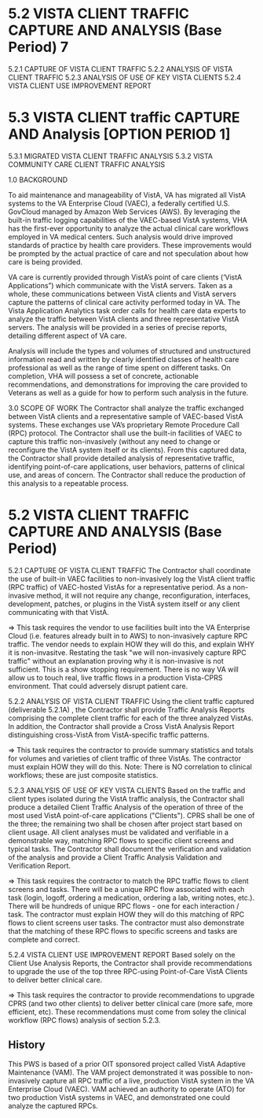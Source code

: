 # 5.2	VISTA CLIENT TRAFFIC CAPTURE AND ANALYSIS (Base Period)	7
5.2.1	CAPTURE OF VISTA CLIENT TRAFFIC	
5.2.2	ANALYSIS OF VISTA CLIENT TRAFFIC
5.2.3	ANALYSIS OF USE OF KEY VISTA CLIENTS
5.2.4	VISTA CLIENT USE IMPROVEMENT REPORT
# 5.3	VISTA CLIENT traffic CAPTURE AND Analysis [OPTION PERIOD 1]
5.3.1	MIGRATED VISTA CLIENT TRAFFIC ANALYSIS
5.3.2	VISTA COMMUNITY CARE CLIENT TRAFFIC ANALYSIS



1.0 	BACKGROUND

To aid maintenance and manageability of VistA, VA has migrated all VistA systems to the VA Enterprise Cloud (VAEC), a federally certified U.S. GovCloud managed by Amazon Web Services (AWS).  By leveraging the built-in traffic logging capabilities of the VAEC-based VistA systems, VHA has the first-ever opportunity to analyze the actual clinical care workflows employed in VA medical centers.  Such analysis would drive improved standards of practice by health care providers. These improvements would be prompted by the actual practice of care and not speculation about how care is being provided.

VA care is currently provided through VistA’s point of care clients (‘VistA Applications”) which communicate with the VistA servers. Taken as a whole, these communications between VistA clients and VistA servers capture the patterns of clinical care activity performed today in VA.  The Vista Application Analytics task order calls for health care data experts to analyze the traffic between VistA clients and three representative VistA servers. The analysis will be provided in a series of precise reports, detailing different aspect of VA care. 

Analysis will include the types and volumes of structured and unstructured information read and written by clearly identified classes of health care professional as well as the range of time spent on different tasks.  On completion, VHA will possess a set of concrete, actionable recommendations, and demonstrations for improving the care provided to Veterans as well as a guide for how to perform such analysis in the future.


3.0 	SCOPE OF WORK
The Contractor shall analyze the traffic exchanged between VistA clients and a representative sample of VAEC-based VistA systems. These exchanges use VA’s proprietary Remote Procedure Call (RPC) protocol. The Contractor shall use the built-in facilities of VAEC to capture this traffic non-invasively (without any need to change or reconfigure the VistA system itself or its clients). From this captured data, the Contractor shall provide detailed analysis of representative traffic, identifying point-of-care applications, user behaviors, patterns of clinical use, and areas of concern. The Contractor shall reduce the production of this analysis to a repeatable process.


# 5.2	VISTA CLIENT TRAFFIC CAPTURE AND ANALYSIS (Base Period)

5.2.1	CAPTURE OF VISTA CLIENT TRAFFIC
The Contractor shall coordinate the use of built-in VAEC facilities to non-invasively log the VistA client traffic (RPC traffic) of VAEC-hosted VistAs for a representative period. As a non-invasive method, it will not require any change, reconfiguration, interfaces, development, patches, or plugins in the VistA system itself or any client communicating with that VistA. 

=> This task requires the vendor to use facilities built into the VA Enterprise Cloud (i.e. features already built in to AWS)  to non-invasively capture RPC traffic.   The vendor needs to explain HOW they will do this, and explain WHY it is non-invasitve.  Restating the task "we will non-invasively capture RPC traffic" without an explanation proving why it is non-invasive is not sufficient. This is a show stopping requirement.  There is no way VA will allow us to touch real, live traffic flows in a production Vista-CPRS environment. That could adversely disrupt patient care.




5.2.2	ANALYSIS OF VISTA CLIENT TRAFFIC
Using the client traffic captured (deliverable 5.2.1A) , the Contractor shall provide Traffic Analysis Reports comprising the complete client traffic for each of the three analyzed VistAs. In addition, the Contractor shall provide a Cross VistA Analysis Report distinguishing cross-VistA from VistA-specific traffic patterns. 

=> This task requires the contractor to provide summary statistics and totals for volumes and varieties of client traffic of three VistAs. The contractor must explain HOW they will do this. 
Note: There is NO correlation to clinical workflows; these are just composite statistics.  


5.2.3	ANALYSIS OF USE OF KEY VISTA CLIENTS
Based on the traffic and client types isolated during the VistA traffic analysis, the Contractor shall produce a detailed Client Traffic Analysis of the operation of three of the most used VistA point-of-care applications ("Clients"). CPRS shall be one of the three; the remaining two shall be chosen after project start based on client usage. All client analyses must be validated and verifiable in a demonstrable way, matching RPC flows to specific client screens and typical tasks. The Contractor shall document the verification and validation of the analysis and provide a Client Traffic Analysis Validation and Verification Report. 

=> This task requires the contractor to match the RPC traffic flows to client screens and tasks.  There will be a unique RPC flow associated with each task (login, logoff, ordering a medication, ordering a lab, writing notes, etc.). There will be hundreds of unique RPC flows - one for each interaction / task.   The contractor must explain HOW they will do this matching of RPC flows to client screens user tasks.  The contractor must also demonstrate that the matching of these RPC flows to specific screens and tasks are complete and correct.


5.2.4	VISTA CLIENT USE IMPROVEMENT REPORT
Based solely on the Client Use Analysis Reports, the Contractor shall provide recommendations to upgrade the use of the top three RPC-using Point-of-Care VistA Clients to deliver better clinical care. 

=> This task requires the contractor to provide recommendations to upgrade CPRS (and two other clients) to deliver better clinical care (more safe, more efficient, etc). These recommendations must come from soley the clinical workflow (RPC flows) analysis of section 5.2.3.



## History
This PWS is based of a prior OIT sponsored project called VistA Adaptive Maintenance (VAM). The VAM project demonstrated it was possible to non-invasively capture all RPC traffic of a live, production VistA system in the VA Enterprise Cloud (VAEC). VAM achieved an authority to operate (ATO) for two production VistA systems in VAEC, and demonstrated one could analyze the captured RPCs.
